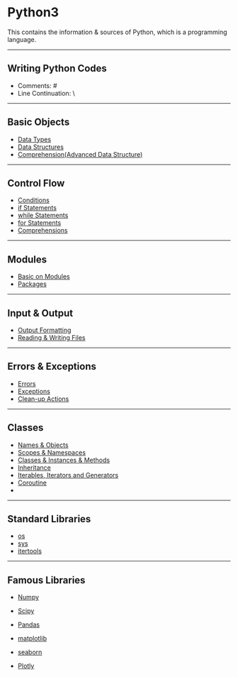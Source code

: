 # Python3
This contains the information &amp; sources of Python, which is a programming language.

---
## Writing Python Codes
* Comments: \#
* Line Continuation: \\

---
## Basic Objects

* [Data Types](https://github.com/dawkiny/Python3/blob/master/Objects_01_datatype.md)
* [Data Structures](https://github.com/dawkiny/Python3/blob/master/Objects_02_datastructure.md)
* [Comprehension(Advanced Data Structure)]()


---
## Control Flow
* [Conditions](https://github.com/dawkiny/Python3/blob/master/ControlFlow_01_conditions_and_loops.md#conditions)
* [if Statements](https://github.com/dawkiny/Python3/blob/master/ControlFlow_01_conditions_and_loops.md#if-statements)
* [while Statements](https://github.com/dawkiny/Python3/blob/master/ControlFlow_01_conditions_and_loops.md#while-statements)
* [for Statements](https://github.com/dawkiny/Python3/blob/master/ControlFlow_01_conditions_and_loops.md#for-statements)
* [Comprehensions](https://github.com/dawkiny/Python3/blob/master/ControlFlow_01_conditions_and_loops.md#comprehensions)


---
## Modules
* [Basic on Modules]()
* [Packages]()

---
## Input & Output
* [Output Formatting]()
* [Reading & Writing Files]()

---
## Errors & Exceptions
* [Errors]()
* [Exceptions]()
* [Clean-up Actions]()

---
## Classes
* [Names & Objects]()
* [Scopes & Namespaces]()
* [Classes & Instances & Methods]()
* [Inheritance]()
* [Iterables, Iterators and Generators](https://github.com/dawkiny/Python3/blob/master/ControlFlow_01_iter.md)
* [Coroutine](https://github.com/dawkiny/Python3/blob/master/ControlFlow_02_coroutine.md)
* []()

---
## Standard Libraries
* [os]()
* [sys]()
* [itertools]()

---
## Famous Libraries
* [Numpy]()
* [Scipy]()
* [Pandas]()


* [matplotlib]()
* [seaborn]()
* [Plotly]()
